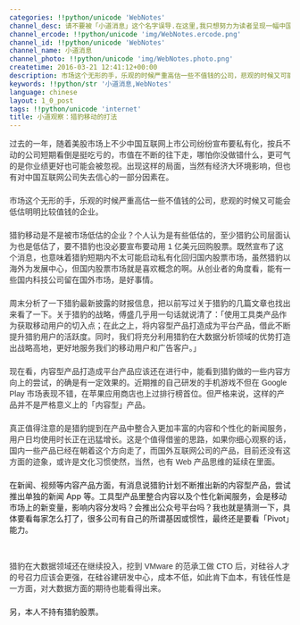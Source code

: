 ```yaml
---
categories: !!python/unicode 'WebNotes'
channel_desc: 请不要被「小道消息」这个名字误导.在这里,我只想努力为读者呈现一幅中国互联网的清明上河图.
channel_ercode: !!python/unicode 'img/WebNotes.ercode.png'
channel_id: !!python/unicode 'WebNotes'
channel_name: 小道消息
channel_photo: !!python/unicode 'img/WebNotes.photo.png'
createtime: 2016-03-21 12:41:12+00:00
description: 市场这个无形的手，乐观的时候严重高估一些不值钱的公司，悲观的时候又可能会低估明明比较值钱的企业。
keywords: !!python/str '小道消息,WebNotes'
language: chinese
layout: 1_0_post
tags: !!python/unicode 'internet'
title: 小道观察：猎豹移动的打法
---
```

<div class="rich_media_content" id="js_content">
<p style="font-family: Avenir, sans-serif; border: 0px; margin-top: 2px; margin-bottom: 22px; outline: 0px; color: rgb(51, 51, 51); white-space: normal;">
         过去的一年，随着美股市场上不少中国互联网上市公司纷纷宣布要私有化，按兵不动的公司短期看倒是挺吃亏的，市值在不断的往下走，哪怕你没做错什么，更可气的是你业绩更好也可能会被忽视。出现这样的局面，当然有经济大环境影响，但也有对中国互联网公司失去信心的一部分因素在。
        </p>
<p style="font-family: Avenir, sans-serif; border: 0px; margin-top: 2px; margin-bottom: 22px; outline: 0px; color: rgb(51, 51, 51); white-space: normal;">
         市场这个无形的手，乐观的时候严重高估一些不值钱的公司，悲观的时候又可能会低估明明比较值钱的企业。
        </p>
<p style="font-family: Avenir, sans-serif; border: 0px; margin-top: 2px; margin-bottom: 22px; outline: 0px; color: rgb(51, 51, 51); white-space: normal;">
         猎豹移动是不是被市场低估的企业？个人认为是有些低估的，至少猎豹公司层面认为也是低估了，要不猎豹也没必要宣布要动用 1 亿美元回购股票。既然宣布了这个消息，也意味着猎豹短期内不太可能启动私有化回归国内股票市场，虽然猎豹以海外为发展中心，但国内股票市场就是喜欢概念的啊。从创业者的角度看，能有一些国内科技公司留在国外市场，是好事情。
        </p>
<p style="font-family: Avenir, sans-serif; border: 0px; margin-top: 2px; margin-bottom: 22px; outline: 0px; color: rgb(51, 51, 51); white-space: normal;">
         周末分析了一下猎豹最新披露的财报信息，把以前写过关于猎豹的几篇文章也找出来看了一下。关于猎豹的战略，傅盛几乎用一句话就说清了：「使用工具类产品作为获取移动用户的切入点；在此之上，将内容型产品打造成为平台产品，借此不断提升猎豹用户的活跃度。同时，我们将充分利用猎豹在大数据分析领域的优势打造出战略高地，更好地服务我们的移动用户和广告客户。」
        </p>
<p style="font-family: Avenir, sans-serif; border: 0px; margin-top: 2px; margin-bottom: 22px; outline: 0px; color: rgb(51, 51, 51); white-space: normal;">
         现在看，内容型产品打造成平台产品应该还在进行中，能看到猎豹做的一些内容方向上的尝试，的确是有一定效果的。近期推的自己研发的手机游戏不但在 Google Play 市场表现不错，在苹果应用商店也上过排行榜首位。但严格来说，这样的产品并不是严格意义上的「内容型」产品。
        </p>
<p style="font-family: Avenir, sans-serif; border: 0px; margin-top: 2px; margin-bottom: 22px; outline: 0px; color: rgb(51, 51, 51); white-space: normal;">
         真正值得注意的是猎豹提到在产品中整合入更加丰富的内容和个性化的新闻服务，用户日均使用时长正在迅猛增长。这是个值得借鉴的思路，如果你细心观察的话，国内一些产品已经在朝着这个方向走了，而国外互联网公司的产品，目前还没有这方面的迹象，或许是文化习惯使然，当然，也有 Web 产品思维的延续在里面。
        </p>
<p>
         在新闻、视频等内容产品方面，有消息说猎豹计划不断推出新的内容型产品，尝试推出单独的新闻 App 等。工具型产品里整合内容以及个性化新闻服务，会是移动市场上的新变量，影响内容分发吗？会推出公众号平台吗？我也就是猜测一下，具体要看每家怎么打了，很多公司有自己的所谓基因或惯性，最终还是要看「Pivot」能力。
        </p>
<p>
<br/>
</p>
<p style="font-family: Avenir, sans-serif; border: 0px; margin-top: 2px; margin-bottom: 22px; outline: 0px; color: rgb(51, 51, 51); white-space: normal;">
         猎豹在大数据领域还在继续投入，挖到 VMware 的范承工做 CTO 后，对硅谷人才的号召力应该会更强，在硅谷建研发中心，成本不低，如此肯下血本，有钱任性是一方面，对大数据方面的期待也能看得出来。
        </p>
<p>
         另，本人不持有猎豹股票。
        </p>
</div>